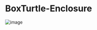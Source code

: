 # BoxTurtle-Enclosure

![image](https://github.com/user-attachments/assets/079bc000-840c-48fe-be0a-96f7345563be)


